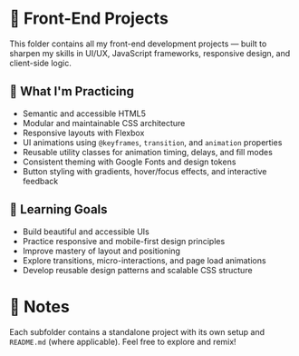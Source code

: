 # 🎨 Front-End Projects

This folder contains all my front-end development projects — built to sharpen my skills in UI/UX, JavaScript frameworks, responsive design, and client-side logic.

## 🧠 What I'm Practicing

- Semantic and accessible HTML5
- Modular and maintainable CSS architecture
- Responsive layouts with Flexbox
- UI animations using `@keyframes`, `transition`, and `animation` properties
- Reusable utility classes for animation timing, delays, and fill modes
- Consistent theming with Google Fonts and design tokens
- Button styling with gradients, hover/focus effects, and interactive feedback

## 🧪 Learning Goals

- Build beautiful and accessible UIs
- Practice responsive and mobile-first design principles
- Improve mastery of layout and positioning
- Explore transitions, micro-interactions, and page load animations
- Develop reusable design patterns and scalable CSS structure

# 📝 Notes

Each subfolder contains a standalone project with its own setup and `README.md` (where applicable). Feel free to explore and remix!
